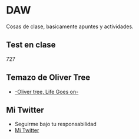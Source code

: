 # DAW
Cosas de clase, basicamente apuntes y actividades.
## Test en clase
727
## Temazo de Oliver Tree
* [-Oliver tree, Life Goes on-](https://www.youtube.com/watch?v=8F2s8ivKXNY)
## Mi Twitter
* Seguirme bajo tu responsabilidad
* [Mi Twitter](https://twitter.com/Keiitel)